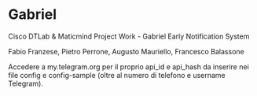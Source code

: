 # Gabriel
Cisco DTLab &amp; Maticmind Project Work - Gabriel Early Notification System

Fabio Franzese, Pietro Perrone, Augusto Mauriello, Francesco Balassone

Accedere a my.telegram.org per il proprio api_id e api_hash da inserire nei file config e
config-sample (oltre al numero di telefono e username Telegram).
